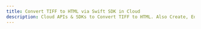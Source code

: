 ---title: Convert TIFF to HTML via Swift SDK in Clouddescription: Cloud APIs & SDKs to Convert TIFF to HTML. Also Create, Edit & Render Microsoft Word & OpenOffice documents in the Cloud.---